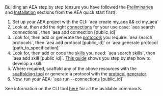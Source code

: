 
Building an AEA step by step (ensure you have followed the <a href="../quickstart/#preliminaries">Preliminaries</a> and <a href="../quickstart/#installation">Installation</a> sections from the AEA quick start first):
<ol>
<li>Set up your AEA project with the CLI: `aea create my_aea && cd my_aea` </li>
<li>Look at, then add the right <a href="../connection/">connections</a> for your use case:
	`aea search connections`, then `aea add connection [public_id]`
</li>
<li>Look for, then add or generate the <a href="../protocol/">protocols</a> you require: `aea search protocols`, then `aea add protocol [public_id]` or `aea generate protocol [path_to_specification]`</li>
<li>Look for, then add or code the <a href="../skill/">skills</a> you need: `aea search skills`, then `aea add skill [public_id]`. <a href="https://docs.fetch.ai/aea/skill-guide/" target="_blank">This guide</a> shows you step by step how to develop a skill.</li>
<li>Where required, scaffold any of the above resources with the <a href="../scaffolding/">scaffolding tool</a> or generate a protocol with the <a href="../protocol-generator/">protocol generator</a>.</li>
<li>Now, run your AEA: `aea run --connections [public_id]`</li> 
</ol>

See information on the CLI tool <a href="../cli-how-to/" target="_blank">here</a> for all the available commands.</li>
